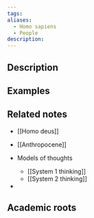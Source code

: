 ```yaml
---
tags: 
aliases:
  - Homo sapiens
  - People
description:
---
```


## Description


## Examples 


## Related notes 
- [[Homo deus]]
- [[Anthropocene]]

- Models of thoughts 
	- [[System 1 thinking]]
	- [[System 2 thinking]]

- 

## Academic roots
